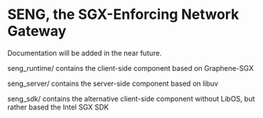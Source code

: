 # SENG, the SGX-Enforcing Network Gateway

Documentation will be added in the near future.

seng_runtime/ contains the client-side component based on Graphene-SGX

seng_server/  contains the server-side component based on libuv

seng_sdk/     contains the alternative client-side component without LibOS, but rather based the Intel SGX SDK
